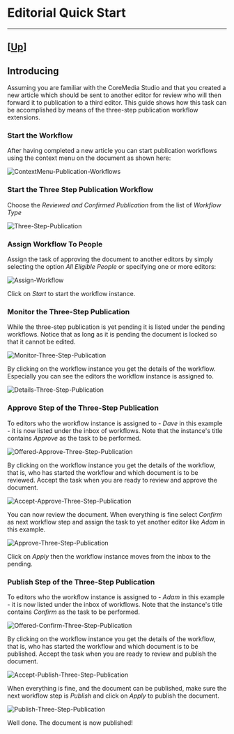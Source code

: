 # Editorial Quick Start

--------------------------------------------------------------------------------

\[[Up](../README.md)\] 
--------------------------------------------------------------------------------

## Introducing

Assuming you are familiar with the CoreMedia Studio and that you created a
new article which should be sent to another editor for review who will then forward it 
to publication to a third editor. This guide shows how this task can be accomplished
by means of the three-step publication workflow extensions.

### Start the Workflow

After having completed a new article you can start publication workflows using 
the context menu on the document as shown here:

![ContextMenu-Publication-Workflows](images/contextmenu-publication-workflows.png)

### Start the Three Step Publication Workflow

Choose the _Reviewed and Confirmed Publication_ from the list of _Workflow Type_

![Three-Step-Publication](images/three-step-publication.png)

### Assign Workflow To People

Assign the task of approving the document to another editors by simply selecting 
the option _All Eligible People_ or specifying one or more editors:  

![Assign-Workflow](images/assign-workflow.png)

Click on _Start_ to start the workflow instance.

### Monitor the Three-Step Publication

While the three-step publication is yet pending it is listed under the pending workflows.
Notice that as long as it is pending the document is locked so that it cannot be edited.

![Monitor-Three-Step-Publication](images/monitor-three-step-publication.png)

By clicking on the workflow instance you get the details of the workflow. Especially
you can see the editors the workflow instance is assigned to.

![Details-Three-Step-Publication](images/details-three-step-publication.png)

### Approve Step of the Three-Step Publication

To editors who the workflow instance is assigned to - _Dave_ in this example - 
it is now listed under the inbox of workflows. Note that the instance's title contains
_Approve_ as the task to be performed.

![Offered-Approve-Three-Step-Publication](images/offered-approve-three-step-publication.png)

By clicking on the workflow instance you get the details of the workflow, that is,
who has started the workflow and which document is to be reviewed.
Accept the task when you are ready to review and approve the document. 

![Accept-Approve-Three-Step-Publication](images/accept-approve-three-step-publication.png)

You can now review the document. When everything is fine select _Confirm_ as 
next workflow step and assign the task to yet another editor like _Adam_ in this example.

![Approve-Three-Step-Publication](images/approve-three-step-publication.png)

Click on _Apply_ then the workflow instance moves from the inbox to the pending.

### Publish Step of the Three-Step Publication

To editors who the workflow instance is assigned to - _Adam_ in this example - 
it is now listed under the inbox of workflows. Note that the instance's title contains
_Confirm_ as the task to be performed.

![Offered-Confirm-Three-Step-Publication](images/offered-confirm-three-step-publication.png)

By clicking on the workflow instance you get the details of the workflow, that is,
who has started the workflow and which document is to be published.
Accept the task when you are ready to review and publish the document. 

![Accept-Publish-Three-Step-Publication](images/accept-publish-three-step-publication.png)

When everything is fine, and the document can be published, make sure the next workflow step is 
_Publish_ and click on _Apply_ to publish the document.

![Publish-Three-Step-Publication](images/publish-three-step-publication.png)

Well done. The document is now published!
